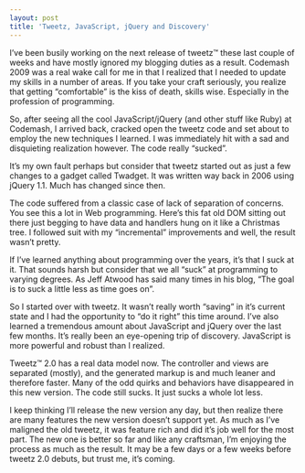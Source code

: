 ```yaml
---
layout: post
title: 'Tweetz, JavaScript, jQuery and Discovery'
---
```

I’ve been busily working on the next release of tweetz™ these last couple of weeks and have mostly ignored my blogging duties as a result. Codemash 2009 was a real wake call for me in that I realized that I needed to update my skills in a number of areas. If you take your craft seriously, you realize that getting “comfortable” is the kiss of death, skills wise. Especially in the profession of programming.

So, after seeing all the cool JavaScript/jQuery (and other stuff like Ruby) at Codemash, I arrived back, cracked open the tweetz code and set about to employ the new techniques I learned. I was immediately hit with a sad and disquieting realization however. The code really “sucked”.

It’s my own fault perhaps but consider that tweetz started out as just a few changes to a gadget called Twadget. It was written way back in 2006 using jQuery 1.1. Much has changed since then.

The code suffered from a classic case of lack of separation of concerns. You see this a lot in Web programming. Here’s this fat old DOM sitting out there just begging to have data and handlers hung on it like a Christmas tree. I followed suit with my “incremental” improvements and well, the result wasn’t pretty.

If I’ve learned anything about programming over the years, it’s that I suck at it. That sounds harsh but consider that we all “suck” at programming to varying degrees. As Jeff Atwood has said many times in his blog, “The goal is to suck a little less as time goes on”.

So I started over with tweetz. It wasn’t really worth “saving” in it’s current state and I had the opportunity to “do it right” this time around. I’ve also learned a tremendous amount about JavaScript and jQuery over the last few months. It’s really been an eye-opening trip of discovery. JavaScript is more powerful and robust than I realized.

Tweetz™ 2.0 has a real data model now. The controller and views are separated (mostly), and the generated markup is and much leaner and therefore faster. Many of the odd quirks and behaviors have disappeared in this new version. The code still sucks. It just sucks a whole lot less.

I keep thinking I’ll release the new version any day, but then realize there are many features the new version doesn’t support yet. As much as I’ve maligned the old tweetz, it was feature rich and did it’s job well for the most part. The new one is better so far and like any craftsman, I’m enjoying the process as much as the result. It may be a few days or a few weeks before tweetz 2.0 debuts, but trust me, it’s coming.

